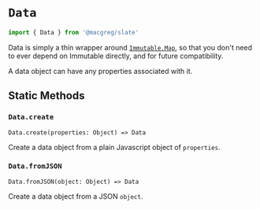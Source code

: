 # `Data`

```js
import { Data } from '@macgreg/slate'
```

Data is simply a thin wrapper around [`Immutable.Map`](https://facebook.github.io/immutable-js/docs/#/Map), so that you don't need to ever depend on Immutable directly, and for future compatibility.

A data object can have any properties associated with it.

## Static Methods

### `Data.create`

`Data.create(properties: Object) => Data`

Create a data object from a plain Javascript object of `properties`.

### `Data.fromJSON`

`Data.fromJSON(object: Object) => Data`

Create a data object from a JSON `object`.
